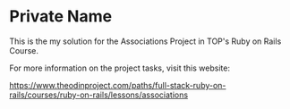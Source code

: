 # Private Name

This is the my solution for the Associations Project in TOP's Ruby on Rails Course.

For more information on the project tasks, visit this website:

https://www.theodinproject.com/paths/full-stack-ruby-on-rails/courses/ruby-on-rails/lessons/associations
